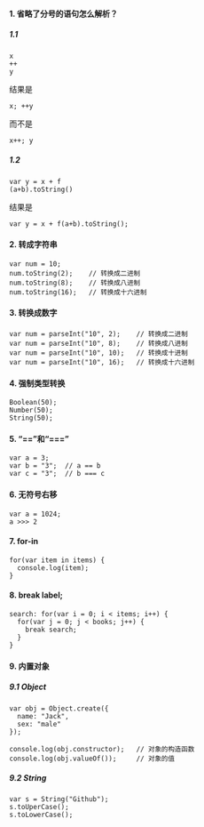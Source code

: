 #### 1. 省略了分号的语句怎么解析？
##### 1.1
```
x
++
y
```
结果是
```
x; ++y
```
而不是
```
x++; y
```
##### 1.2
```
var y = x + f
(a+b).toString()
```
结果是
```
var y = x + f(a+b).toString();
```
#### 2. 转成字符串
```
var num = 10;
num.toString(2);    // 转换成二进制
num.toString(8);    // 转换成八进制
num.toString(16);   // 转换成十六进制
```
#### 3. 转换成数字
```
var num = parseInt("10", 2);    // 转换成二进制
var num = parseInt("10", 8);    // 转换成八进制
var num = parseInt("10", 10);   // 转换成十进制
var num = parseInt("10", 16);   // 转换成十六进制
```
#### 4. 强制类型转换
```
Boolean(50);
Number(50);
String(50);
```
#### 5. “==”和“===”
```
var a = 3;
var b = "3";  // a == b
var c = "3";  // b === c
```
#### 6. 无符号右移
```
var a = 1024;
a >>> 2
```
#### 7. for-in
```
for(var item in items) {
  console.log(item);
}
```
#### 8. break label;
```
search: for(var i = 0; i < items; i++) {
  for(var j = 0; j < books; j++) {
    break search;
  }
}
```
#### 9. 内置对象
##### 9.1 Object
```
var obj = Object.create({
  name: "Jack",
  sex: "male"
});

console.log(obj.constructor);   // 对象的构造函数
console.log(obj.valueOf());     // 对象的值
```
##### 9.2 String
```
var s = String("Github");
s.toUperCase();
s.toLowerCase();
```

